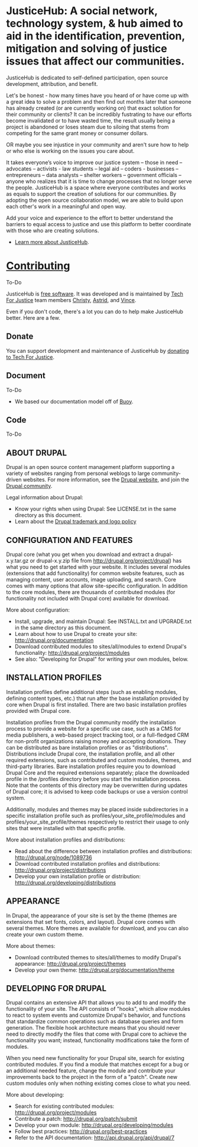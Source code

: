 # JusticeHub: A social network, technology system, & hub aimed to aid in the identification, prevention, mitigation and solving of justice issues that affect our communities.

JusticeHub is dedicated to self-defined participation, open source development, attribution, and benefit.

Let's be honest - how many times have you heard of or have come up with a great idea to solve a problem and then find out months later that someone has already created (or are currently working on) that exact solution for their community or clients? It can be incredibly fustrating to have our efforts become invalidated or to have wasted time, the result usually being a project is abandoned or loses steam due to siloing that stems from competing for the same grant money or consumer dollars.

OR maybe you see injustice in your community and aren't sure how to help or who else is working on the issues you care about.

It takes everyone’s voice to improve our justice system – those in need – advocates – activists - law students – legal aid – coders - businesses – entrepreneurs – data analysts – shelter workers – government officials – anyone who realizes that it is time to change processes that no longer serve the people. JusticeHub is a space where everyone contributes and works as equals to support the creation of solutions for our communities. By adopting the open source collaboration model, we are able to build upon each other's work in a meaningful and open way.

Add your voice and experience to the effort to better understand the barriers to equal access to justice and use this platform to better coordinate with those who are creating solutions.

* [Learn more about JusticeHub](https://github.com/TechForJustice/JusticeHub/wiki).

# [Contributing](https://github.com/TechForJustice/JusticeHub/wiki/Contributor-Guidelines)
To-Do

JusticeHub is [free software](https://www.gnu.org/philosophy/free-sw.en.html "What is free software?"). It was developed and is maintained by [Tech For Justice](https://github.com/TechForJustice) team members [Christy](https://github.com/christyleos), [Astrid](https://github.com/astridw), and [Vince](https://github.com/vincentshadow). 

Even if you don't code, there's a lot you can do to help make JusticeHub better. Here are a few.

## Donate

You can support development and maintenance of JusticeHub by [donating to Tech For Justice](http://www.techforjustice.org/donate/).

## Document
To-Do
* We based our documentation model off of [Buoy](https://github.com/betterangels/buoy). 

## Code
To-Do

ABOUT DRUPAL
------------

Drupal is an open source content management platform supporting a variety of
websites ranging from personal weblogs to large community-driven websites. For
more information, see the [Drupal website](http://drupal.org/), and join the
[Drupal community](http://drupal.org/community).

Legal information about Drupal:
 * Know your rights when using Drupal:
   See LICENSE.txt in the same directory as this document.
 * Learn about the [Drupal trademark and logo policy](http://drupal.com/trademark)   

CONFIGURATION AND FEATURES
--------------------------

Drupal core (what you get when you download and extract a drupal-x.y.tar.gz or
drupal-x.y.zip file from http://drupal.org/project/drupal) has what you need to
get started with your website. It includes several modules (extensions that add
functionality) for common website features, such as managing content, user
accounts, image uploading, and search. Core comes with many options that allow
site-specific configuration. In addition to the core modules, there are
thousands of contributed modules (for functionality not included with Drupal
core) available for download.

More about configuration:
 * Install, upgrade, and maintain Drupal:
   See INSTALL.txt and UPGRADE.txt in the same directory as this document.
 * Learn about how to use Drupal to create your site:
   http://drupal.org/documentation
 * Download contributed modules to sites/all/modules to extend Drupal's
   functionality:
   http://drupal.org/project/modules
 * See also: "Developing for Drupal" for writing your own modules, below.

INSTALLATION PROFILES
---------------------

Installation profiles define additional steps (such as enabling modules,
defining content types, etc.) that run after the base installation provided
by core when Drupal is first installed. There are two basic installation
profiles provided with Drupal core.

Installation profiles from the Drupal community modify the installation process
to provide a website for a specific use case, such as a CMS for media
publishers, a web-based project tracking tool, or a full-fledged CRM for
non-profit organizations raising money and accepting donations. They can be
distributed as bare installation profiles or as "distributions". Distributions
include Drupal core, the installation profile, and all other required
extensions, such as contributed and custom modules, themes, and third-party
libraries. Bare installation profiles require you to download Drupal Core and
the required extensions separately; place the downloaded profile in the
/profiles directory before you start the installation process. Note that the
contents of this directory may be overwritten during updates of Drupal core;
it is advised to keep code backups or use a version control system.

Additionally, modules and themes may be placed inside subdirectories in a
specific installation profile such as profiles/your_site_profile/modules and
profiles/your_site_profile/themes respectively to restrict their usage to only
sites that were installed with that specific profile.

More about installation profiles and distributions:
 * Read about the difference between installation profiles and distributions:
   http://drupal.org/node/1089736
 * Download contributed installation profiles and distributions:
   http://drupal.org/project/distributions
 * Develop your own installation profile or distribution:
   http://drupal.org/developing/distributions

APPEARANCE
----------

In Drupal, the appearance of your site is set by the theme (themes are
extensions that set fonts, colors, and layout). Drupal core comes with several
themes. More themes are available for download, and you can also create your own
custom theme.

More about themes:
 * Download contributed themes to sites/all/themes to modify Drupal's
   appearance:
   http://drupal.org/project/themes
 * Develop your own theme:
   http://drupal.org/documentation/theme

DEVELOPING FOR DRUPAL
---------------------

Drupal contains an extensive API that allows you to add to and modify the
functionality of your site. The API consists of "hooks", which allow modules to
react to system events and customize Drupal's behavior, and functions that
standardize common operations such as database queries and form generation. The
flexible hook architecture means that you should never need to directly modify
the files that come with Drupal core to achieve the functionality you want;
instead, functionality modifications take the form of modules.

When you need new functionality for your Drupal site, search for existing
contributed modules. If you find a module that matches except for a bug or an
additional needed feature, change the module and contribute your improvements
back to the project in the form of a "patch". Create new custom modules only
when nothing existing comes close to what you need.

More about developing:
 * Search for existing contributed modules:
   http://drupal.org/project/modules
 * Contribute a patch:
   http://drupal.org/patch/submit
 * Develop your own module:
   http://drupal.org/developing/modules
 * Follow best practices:
   http://drupal.org/best-practices
 * Refer to the API documentation:
   http://api.drupal.org/api/drupal/7
